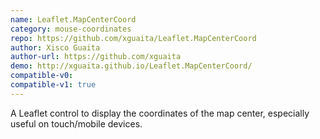 ```yaml
---
name: Leaflet.MapCenterCoord
category: mouse-coordinates
repo: https://github.com/xguaita/Leaflet.MapCenterCoord
author: Xisco Guaita
author-url: https://github.com/xguaita
demo: http://xguaita.github.io/Leaflet.MapCenterCoord/
compatible-v0:
compatible-v1: true
---
```


A Leaflet control to display the coordinates of the map center, especially useful on touch/mobile devices.
